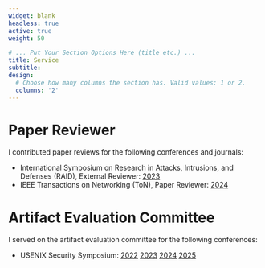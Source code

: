 ```yaml
---
widget: blank
headless: true
active: true
weight: 50

# ... Put Your Section Options Here (title etc.) ...
title: Service
subtitle:
design:
  # Choose how many columns the section has. Valid values: 1 or 2.
  columns: '2'
---
```


# Paper Reviewer
I contributed paper reviews for the following conferences and journals:
- International Symposium on Research in Attacks, Intrusions, and Defenses (RAID), External Reviewer: [2023](https://dl.acm.org/doi/proceedings/10.1145/3607199)
- IEEE Transactions on Networking (ToN), Paper Reviewer: [2024](https://www.webofscience.com/wos/author/record/KHT-9058-2024)


# Artifact Evaluation Committee
I served on the artifact evaluation committee for the following conferences:
- USENIX Security Symposium: [2022](https://www.usenix.org/conference/usenixsecurity22/call-for-artifacts) [2023](https://www.usenix.org/conference/usenixsecurity23/call-for-artifacts) [2024](https://www.usenix.org/conference/usenixsecurity24/call-for-artifacts) [2025](https://www.usenix.org/conference/usenixsecurity25/call-for-artifacts)
